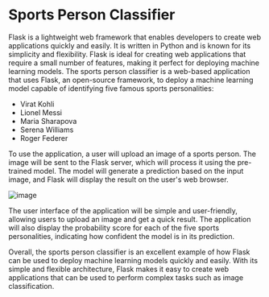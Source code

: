 # Sports Person Classifier
 Flask is a lightweight web framework that enables developers to create web applications quickly and easily. It is written in Python and is known for its simplicity and flexibility. Flask is ideal for creating web applications that require a small number of features, making it perfect for deploying machine learning models.
The sports person classifier is a web-based application that uses Flask, an open-source framework, to deploy a machine learning model capable of identifying five famous sports personalities: 
-	Virat Kohli
-	Lionel Messi
-	Maria Sharapova
-	Serena Williams
-	Roger Federer<br>

To use the application, a user will upload an image of a sports person. The image will be sent to the Flask server, which will process it using the pre-trained model. The model will generate a prediction based on the input image, and Flask will display the result on the user's web browser.

![image](https://user-images.githubusercontent.com/95306965/235229130-d965f46b-c5d2-4906-aa9e-640bd5b04595.png)

The user interface of the application will be simple and user-friendly, allowing users to upload an image and get a quick result. The application will also display the probability score for each of the five sports personalities, indicating how confident the model is in its prediction.

Overall, the sports person classifier is an excellent example of how Flask can be used to deploy machine learning models quickly and easily. With its simple and flexible architecture, Flask makes it easy to create web applications that can be used to perform complex tasks such as image classification.

